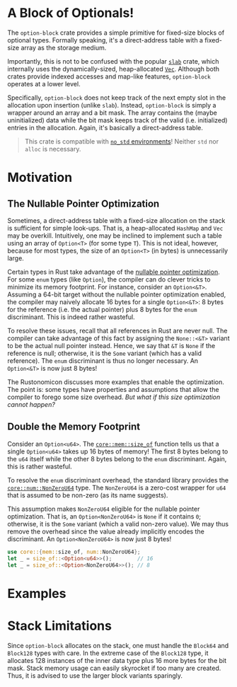 # A Block of Optionals!
The `option-block` crate provides a simple primitive for fixed-size blocks of optional types. Formally speaking, it's a direct-address table with a fixed-size array as the storage medium.

Importantly, this is not to be confused with the popular [`slab`](https://github.com/tokio-rs/slab) crate, which internally uses the dynamically-sized, heap-allocated [`Vec`](https://doc.rust-lang.org/nightly/alloc/vec/struct.Vec.html). Although both crates provide indexed accesses and map-like features, `option-block` operates at a lower level.

Specifically, `option-block` does not keep track of the next empty slot in the allocation upon insertion (unlike `slab`). Instead, `option-block` is simply a wrapper around an array and a bit mask. The array contains the (maybe uninitialized) data while the bit mask keeps track of the valid (i.e. initialized) entries in the allocation. Again, it's basically a direct-address table.

> This crate is compatible with [`no_std` environments](https://docs.rust-embedded.org/book/intro/no-std.html)! Neither `std` nor `alloc` is necessary.

# Motivation
## The Nullable Pointer Optimization
Sometimes, a direct-address table with a fixed-size allocation on the stack is sufficient for simple look-ups. That is, a heap-allocated `HashMap` and `Vec` may be overkill. Intuitively, one may be inclined to implement such a table using an array of `Option<T>` (for some type `T`). This is not ideal, however, because for most types, the size of an `Option<T>` (in bytes) is unnecessarily large.

Certain types in Rust take advantage of the [nullable pointer optimization](https://doc.rust-lang.org/nomicon/ffi.html#the-nullable-pointer-optimization). For some `enum` types (like `Option`), the compiler can do clever tricks to minimize its memory footprint. For instance, consider an `Option<&T>`. Assuming a 64-bit target without the nullable pointer optimization enabled, the compiler may naively allocate 16 bytes for a single `Option<&T>`: 8 bytes for the reference (i.e. the actual pointer) plus 8 bytes for the `enum` discriminant. This is indeed rather wasteful.

To resolve these issues, recall that all references in Rust are never null. The compiler can take advantage of this fact by assigning the `None::<&T>` variant to be the actual null pointer instead. Hence, we say that `&T` is `None` if the reference is null; otherwise, it is the `Some` variant (which has a valid reference). The `enum` discriminant is thus no longer necessary. An `Option<&T>` is now just 8 bytes!

The Rustonomicon discusses more examples that enable the optimization. The point is: some types have properties and assumptions that allow the compiler to forego some size overhead. _But what if this size optimization cannot happen?_

## Double the Memory Footprint
Consider an `Option<u64>`. The [`core::mem::size_of`](https://doc.rust-lang.org/nightly/core/mem/fn.size_of.html) function tells us that a single `Option<u64>` takes up 16 bytes of memory! The first 8 bytes belong to the `u64` itself while the other 8 bytes belong to the `enum` discriminant. Again, this is rather wasteful.

To resolve the `enum` discriminant overhead, the standard library provides the [`core::num::NonZeroU64`](https://doc.rust-lang.org/nightly/core/num/struct.NonZeroU64.html) type. The `NonZeroU64` is a zero-cost wrapper for `u64` that is assumed to be non-zero (as its name suggests).

This assumption makes `NonZeroU64` eligible for the nullable pointer optimization. That is, an `Option<NonZeroU64>` is `None` if it contains `0`; otherwise, it is the `Some` variant (which a valid non-zero value). We may thus remove the overhead since the value already implicitly encodes the discriminant. An `Option<NonZeroU64>` is now just 8 bytes!

```rust
use core::{mem::size_of, num::NonZeroU64};
let _ = size_of::<Option<u64>>();        // 16
let _ = size_of::<Option<NonZeroU64>>(); // 8
```

# Examples

# Stack Limitations
Since `option-block` allocates on the stack, one must handle the `Block64` and `Block128` types with care. In the extreme case of the `Block128` type, it allocates 128 instances of the inner data type plus 16 more bytes for the bit mask. Stack memory usage can easily skyrocket if too many are created. Thus, it is advised to use the larger block variants sparingly.
